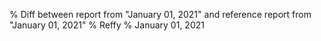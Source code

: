 % Diff between report from "January 01, 2021" and reference report from "January 01, 2021"
% Reffy
% January 01, 2021

